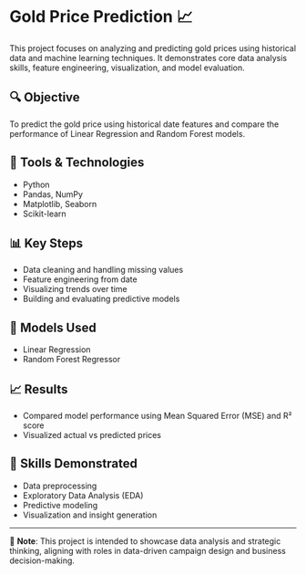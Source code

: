 # Gold Price Prediction 📈

This project focuses on analyzing and predicting gold prices using historical data and machine learning techniques. It demonstrates core data analysis skills, feature engineering, visualization, and model evaluation.

## 🔍 Objective
To predict the gold price using historical date features and compare the performance of Linear Regression and Random Forest models.

## 🧰 Tools & Technologies
- Python
- Pandas, NumPy
- Matplotlib, Seaborn
- Scikit-learn

## 📊 Key Steps
- Data cleaning and handling missing values
- Feature engineering from date
- Visualizing trends over time
- Building and evaluating predictive models

## 🧠 Models Used
- Linear Regression
- Random Forest Regressor

## 📈 Results
- Compared model performance using Mean Squared Error (MSE) and R² score
- Visualized actual vs predicted prices

## 🎯 Skills Demonstrated
- Data preprocessing
- Exploratory Data Analysis (EDA)
- Predictive modeling
- Visualization and insight generation

---

🔗 **Note**: This project is intended to showcase data analysis and strategic thinking, aligning with roles in data-driven campaign design and business decision-making.
